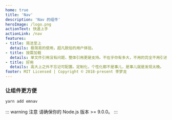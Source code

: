 ```yaml
---
home: true
title: 'Nav'
description: 'Nav 的组件'
heroImage: /logo.png
actionText: 快速上手
actionLink: /nav
features:
- title: 简洁至上
  details: 极简易的使用，超凡脱俗的用户体验。
- title: 按需加载
  details: 单文件引用没有问题，整体引用更是支持。不在乎你有多大，不用的完全不用引进来。
- title: 好用
  details: 高大上之外不忘记可配置。定制化，个性化都不是事儿，是事儿就是发现太晚。
footer: MIT Licensed | Copyright © 2018-present 李梦龙
---
```


### 让组件更方便

``` bash
yarn add emnav
```

::: warning 注意
请确保你的 Node.js 版本 >= 9.0.0。
:::

